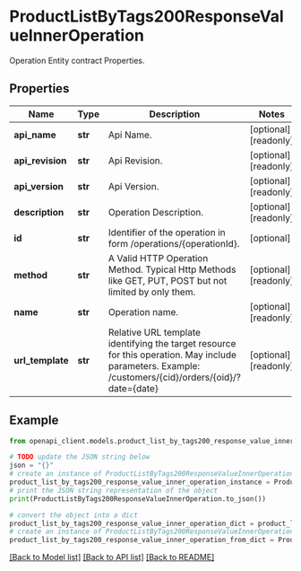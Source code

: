 # ProductListByTags200ResponseValueInnerOperation

Operation Entity contract Properties.

## Properties

Name | Type | Description | Notes
------------ | ------------- | ------------- | -------------
**api_name** | **str** | Api Name. | [optional] [readonly] 
**api_revision** | **str** | Api Revision. | [optional] [readonly] 
**api_version** | **str** | Api Version. | [optional] [readonly] 
**description** | **str** | Operation Description. | [optional] [readonly] 
**id** | **str** | Identifier of the operation in form /operations/{operationId}. | [optional] 
**method** | **str** | A Valid HTTP Operation Method. Typical Http Methods like GET, PUT, POST but not limited by only them. | [optional] [readonly] 
**name** | **str** | Operation name. | [optional] [readonly] 
**url_template** | **str** | Relative URL template identifying the target resource for this operation. May include parameters. Example: /customers/{cid}/orders/{oid}/?date&#x3D;{date} | [optional] [readonly] 

## Example

```python
from openapi_client.models.product_list_by_tags200_response_value_inner_operation import ProductListByTags200ResponseValueInnerOperation

# TODO update the JSON string below
json = "{}"
# create an instance of ProductListByTags200ResponseValueInnerOperation from a JSON string
product_list_by_tags200_response_value_inner_operation_instance = ProductListByTags200ResponseValueInnerOperation.from_json(json)
# print the JSON string representation of the object
print(ProductListByTags200ResponseValueInnerOperation.to_json())

# convert the object into a dict
product_list_by_tags200_response_value_inner_operation_dict = product_list_by_tags200_response_value_inner_operation_instance.to_dict()
# create an instance of ProductListByTags200ResponseValueInnerOperation from a dict
product_list_by_tags200_response_value_inner_operation_from_dict = ProductListByTags200ResponseValueInnerOperation.from_dict(product_list_by_tags200_response_value_inner_operation_dict)
```
[[Back to Model list]](../README.md#documentation-for-models) [[Back to API list]](../README.md#documentation-for-api-endpoints) [[Back to README]](../README.md)


